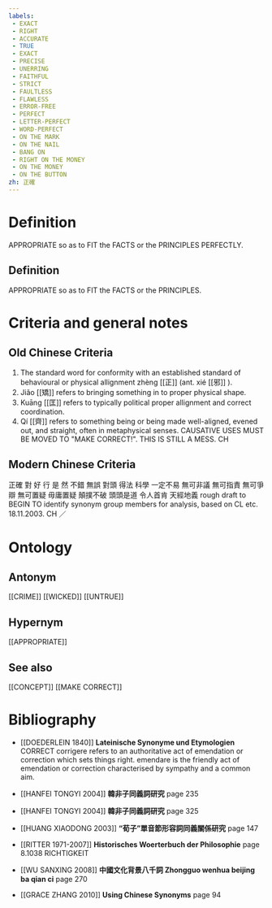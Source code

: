 ```yaml
---
labels: 
 - EXACT
 - RIGHT
 - ACCURATE
 - TRUE
 - EXACT
 - PRECISE
 - UNERRING
 - FAITHFUL
 - STRICT
 - FAULTLESS
 - FLAWLESS
 - ERROR-FREE
 - PERFECT
 - LETTER-PERFECT
 - WORD-PERFECT
 - ON THE MARK
 - ON THE NAIL
 - BANG ON
 - RIGHT ON THE MONEY
 - ON THE MONEY
 - ON THE BUTTON
zh: 正確
---
```


# Definition
APPROPRIATE so as to FIT the FACTS or the PRINCIPLES PERFECTLY.
## Definition
APPROPRIATE so as to FIT the FACTS or the PRINCIPLES.
# Criteria and general notes
## Old Chinese Criteria
1. The standard word for conformity with an established standard of behavioural or physical allignment zhèng [[正]] (ant. xié [[邪]] ).
2. Jiǎo [[矯]] refers to bringing something in to proper physical shape.
3. Kuāng [[匡]] refers to typically political proper allignment and correct coordination.
4. Qí [[齊]] refers to something being or being made well-aligned, evened out, and straight, often in metaphysical senses.
CAUSATIVE USES MUST BE MOVED TO "MAKE CORRECT!". THIS IS STILL A MESS. CH
## Modern Chinese Criteria
正確
對
好
行
是
然
不錯
無誤
對頭
得法
科學
一定不易
無可非議
無可指責
無可爭辯
無可置疑
毋庸置疑
顛撲不破
頭頭是道
令人首肯
天經地義
rough draft to BEGIN TO identify synonym group members for analysis, based on CL etc. 18.11.2003. CH ／
# Ontology

## Antonym
[[CRIME]]
[[WICKED]]
[[UNTRUE]]
## Hypernym
[[APPROPRIATE]]
## See also
[[CONCEPT]]
[[MAKE CORRECT]]
# Bibliography
- [[DOEDERLEIN 1840]]
**Lateinische Synonyme und Etymologien** 
CORRECT
corrigere refers to an authoritative act of emendation or correction which sets things right.
emendare is the friendly act of emendation or correction characterised by sympathy and a common aim.
- [[HANFEI TONGYI 2004]]
**韓非子同義詞研究** page 235

- [[HANFEI TONGYI 2004]]
**韓非子同義詞研究** page 325

- [[HUANG XIAODONG 2003]]
**“荀子”單音節形容詞同義關係研究** page 147

- [[RITTER 1971-2007]]
**Historisches Woerterbuch der Philosophie** page 8.1038
RICHTIGKEIT
- [[WU SANXING 2008]]
**中國文化背景八千詞 Zhongguo wenhua beijing ba qian ci** page 270

- [[GRACE ZHANG 2010]]
**Using Chinese Synonyms** page 94
